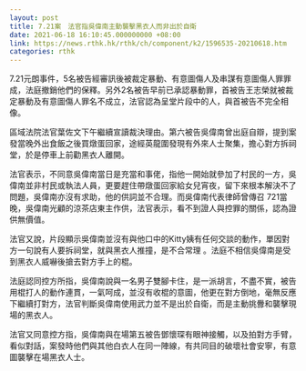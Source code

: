 ```yaml
---
layout: post
title: 7.21案　法官指吳偉南主動襲擊黑衣人而非出於自衛
date: 2021-06-18 16:10:45.000000000 +08:00
link: https://news.rthk.hk/rthk/ch/component/k2/1596535-20210618.htm
categories: rthk
---
```


7.21元朗事件，5名被告經審訊後被裁定暴動、有意圖傷人及串謀有意圖傷人罪罪成，法庭撤銷他們的保釋。另外2名被告早前已承認暴動罪，首被告王志榮就被裁定暴動及有意圖傷人罪名不成立，法官認為呈堂片段中的人，與首被告不完全相像。

區域法院法官葉佐文下午繼續宣讀裁決理由。第六被告吳偉南曾出庭自辯，提到案發當晚外出食飯之後買燉蛋回家，途經英龍圍發現有外來人士聚集，擔心對方拆祠堂，於是停車上前勸黑衣人離開。

法官表示，不同意吳偉南當日是充當和事佬，指他一開始就參加了村民的一方，吳偉南並非村民或執法人員，更要趕住帶燉蛋回家給女兒宵夜，留下來根本解決不了問題，吳偉南亦沒有求助，他的供詞並不合理。而吳偉南代表律師曾傳召 721當晚，吳偉南光顧的涼茶店東主作供，法官表示，看不到證人與控罪的關係，認為證供無價值。

法官又說，片段顯示吳偉南並沒有與他口中的Kitty姨有任何交談的動作，單因對方一句說有人要拆祠堂，就與黑衣人推撞，是不合常理 。法庭不相信吳偉南是受到黑衣人威嚇後搶去對方手上的棍。

法庭認同控方所指，吳偉南說與一名男子雙腳卡住，是一派胡言，不盡不實，被告用棍打人的動作連貫，一氣呵成，並沒有收棍的意圖，他更在對方倒地，毫無反應下繼續打對方，法官判斷吳偉南使用武力並不是出於自衛，而是主動挑釁和襲擊現場的黑衣人。

法官又同意控方指，吳偉南與在場第五被告鄧懷琛有眼神接觸，以及拍對方手臂，看似對話，案發時他們與其他白衣人在同一陣線，有共同目的破壞社會安寧，有意圖襲擊在場黑衣人士。
